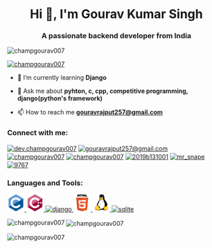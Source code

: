 <h1 align="center">Hi 👋, I'm Gourav Kumar Singh</h1>
<h3 align="center">A passionate backend developer from India</h3>

<p align="left"> <img src="https://komarev.com/ghpvc/?username=champgourav007&label=Profile%20views&color=0e75b6&style=flat" alt="champgourav007" /> </p>

<p align="left"> <a href="https://github.com/ryo-ma/github-profile-trophy"><img src="https://github-profile-trophy.vercel.app/?username=champgourav007" alt="champgourav007" /></a> </p>

- 🌱 I’m currently learning **Django**

- 💬 Ask me about **pyhton, c, cpp, competitive programming, django(python's framework)**

- 📫 How to reach me **gouravrajput257@gmail.com**

<h3 align="left">Connect with me:</h3>
<p align="left">
<a href="https://dev.to/dev.champgourav007" target="blank"><img align="center" src="https://cdn.jsdelivr.net/npm/simple-icons@3.0.1/icons/dev-dot-to.svg" alt="dev.champgourav007" height="30" width="40" /></a>
<a href="https://linkedin.com/in/gouravrajput257@gmail.com" target="blank"><img align="center" src="https://raw.githubusercontent.com/rahuldkjain/github-profile-readme-generator/master/src/images/icons/Social/linked-in-alt.svg" alt="gouravrajput257@gmail.com" height="30" width="40" /></a>
<a href="https://instagram.com/champgourav007" target="blank"><img align="center" src="https://raw.githubusercontent.com/rahuldkjain/github-profile-readme-generator/master/src/images/icons/Social/instagram.svg" alt="champgourav007" height="30" width="40" /></a>
<a href="https://www.codechef.com/users/champgourav007" target="blank"><img align="center" src="https://cdn.jsdelivr.net/npm/simple-icons@3.1.0/icons/codechef.svg" alt="champgourav007" height="30" width="40" /></a>
<a href="https://www.hackerrank.com/2019b131001" target="blank"><img align="center" src="https://raw.githubusercontent.com/rahuldkjain/github-profile-readme-generator/master/src/images/icons/Social/hackerrank.svg" alt="2019b131001" height="30" width="40" /></a>
<a href="https://codeforces.com/profile/mr_snape" target="blank"><img align="center" src="https://cdn.jsdelivr.net/npm/simple-icons@3.0.1/icons/codeforces.svg" alt="mr_snape" height="30" width="40" /></a>
<a href="https://discord.gg/9767" target="blank"><img align="center" src="https://raw.githubusercontent.com/rahuldkjain/github-profile-readme-generator/master/src/images/icons/Social/discord.svg" alt="9767" height="30" width="40" /></a>
</p>

<h3 align="left">Languages and Tools:</h3>
<p align="left"> <a href="https://www.cprogramming.com/" target="_blank"> <img src="https://raw.githubusercontent.com/devicons/devicon/master/icons/c/c-original.svg" alt="c" width="40" height="40"/> </a> <a href="https://www.w3schools.com/cpp/" target="_blank"> <img src="https://raw.githubusercontent.com/devicons/devicon/master/icons/cplusplus/cplusplus-original.svg" alt="cplusplus" width="40" height="40"/> </a> <a href="https://www.djangoproject.com/" target="_blank"> <img src="https://static.djangoproject.com/img/logos/django-logo-positive.svg" alt="django" width="40" height="40"/> </a> <a href="https://www.w3.org/html/" target="_blank"> <img src="https://raw.githubusercontent.com/devicons/devicon/master/icons/html5/html5-original-wordmark.svg" alt="html5" width="40" height="40"/> </a> <a href="https://www.linux.org/" target="_blank"> <img src="https://raw.githubusercontent.com/devicons/devicon/master/icons/linux/linux-original.svg" alt="linux" width="40" height="40"/> </a> <a href="https://www.sqlite.org/" target="_blank"> <img src="https://www.vectorlogo.zone/logos/sqlite/sqlite-icon.svg" alt="sqlite" width="40" height="40"/> </a> </p>

<p><img align="left" src="https://github-readme-stats.vercel.app/api/top-langs?username=champgourav007&show_icons=true&locale=en&layout=compact" alt="champgourav007" /></p>

<p>&nbsp;<img align="center" src="https://github-readme-stats.vercel.app/api?username=champgourav007&show_icons=true&locale=en" alt="champgourav007" /></p>

<p><img align="center" src="https://github-readme-streak-stats.herokuapp.com/?user=champgourav007&" alt="champgourav007" /></p>

